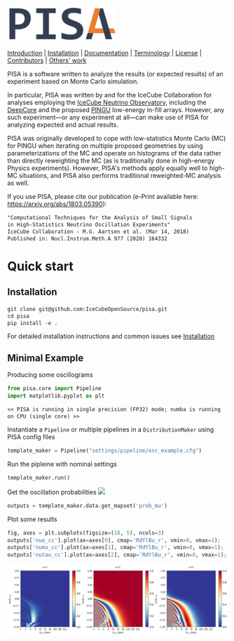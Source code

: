 <img src="images/pisa4.png" width="250">

[Introduction](pisa/README.md) |
[Installation](INSTALL.md) |
[Documentation](http://icecube.wisc.edu/%7Epeller/pisa_docs/index.html) |
[Terminology](pisa/glossary.md) |
[License](LICENSE) |
[Contributors](CONTRIBUTORS.md) |
[Others' work](EXTERNAL_ATTRIBUTION.md)

PISA is a software written to analyze the results (or expected results) of an experiment based on Monte Carlo simulation.

In particular, PISA was written by and for the IceCube Collaboration for analyses employing the [IceCube Neutrino Observatory](https://icecube.wisc.edu/), including the [DeepCore](https://arxiv.org/abs/1109.6096) and the proposed [PINGU](https://arxiv.org/abs/1401.2046) low-energy in-fill arrays.
However, any such experiment—or any experiment at all—can make use of PISA for analyzing expected and actual results.

PISA was originally developed to cope with low-statistics Monte Carlo (MC) for PINGU when iterating on multiple proposed geometries by using parameterizations of the MC and operate on histograms of the data rather than directly reweighting the MC (as is traditionally done in high-energy Physics experiments).
However, PISA's methods apply equally well to high-MC situations, and PISA also performs traditional reweighted-MC analysis as well.

If you use PISA, please cite our publication (e-Print available here: https://arxiv.org/abs/1803.05390):
```
"Computational Techniques for the Analysis of Small Signals
in High-Statistics Neutrino Oscillation Experiments"
IceCube Collaboration - M.G. Aartsen et al. (Mar 14, 2018)
Published in: Nucl.Instrum.Meth.A 977 (2020) 164332
```



# Quick start

## Installation

```shell
git clone git@github.com:IceCubeOpenSource/pisa.git
cd pisa
pip install -e .
```

For detailed installation instructions and common issues see [Installation](INSTALL.md)

## Minimal Example

Producing some oscillograms


```python
from pisa.core import Pipeline
import matplotlib.pyplot as plt
```

    << PISA is running in single precision (FP32) mode; numba is running on CPU (single core) >>


Instantiate a `Pipeline` or multiple pipelines in a `DistributionMaker` using PISA config files


```python
template_maker = Pipeline("settings/pipeline/osc_example.cfg")
```

Run the pipleine with nominal settings


```python
template_maker.run()
```

Get the oscillation probabilities <img src="https://render.githubusercontent.com/render/math?math=P_{\nu_\mu\to\nu_\mu}">


```python
outputs = template_maker.data.get_mapset('prob_mu')
```

Plot some results


```python
fig, axes = plt.subplots(figsize=(18, 5), ncols=3)
outputs['nue_cc'].plot(ax=axes[0], cmap='RdYlBu_r', vmin=0, vmax=1);
outputs['numu_cc'].plot(ax=axes[1], cmap='RdYlBu_r', vmin=0, vmax=1);
outputs['nutau_cc'].plot(ax=axes[2], cmap='RdYlBu_r', vmin=0, vmax=1);
```


![png](README_files/README_10_0.png)

